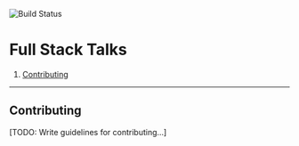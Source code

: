 ![Build Status](https://travis-ci.org/fullstacktalks/website.svg?branch=master)

Full Stack Talks
==============================

1. [Contributing](#contributing)

------------------------------

## Contributing

[TODO: Write guidelines for contributing...]

